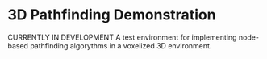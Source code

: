 # 3D Pathfinding Demonstration
CURRENTLY IN DEVELOPMENT
A test environment for implementing node-based pathfinding algorythms in a voxelized 3D environment.
